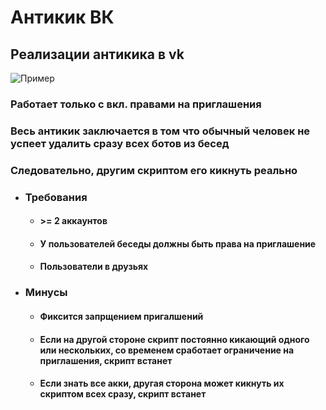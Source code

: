 # Антикик ВК
## Реализации антикика в vk
![Пример](https://ibb.co.com/images/2019/11/22/e6d4f456c46da07d7101c7a1457e18b8.png)

### Работает только с вкл. правами на приглашения
### Весь антикик заключается в том что обычный человек не успеет удалить сразу всех ботов из бесед
### Следовательно, другим скриптом его кикнуть реально

+ ### Требования
  - #### >= 2 аккаунтов
  - #### У пользователей беседы должны быть права на приглашение
  - #### Пользователи в друзьях
+ ### Минусы
  - #### Фиксится запрщением пригалшений
  - #### Если на другой стороне скрипт постоянно кикающий одного или нескольких, со временем сработает ограничение на приглашения, скрипт встанет
  - #### Если знать все акки, другая сторона может кикнуть их скриптом всех сразу, скрипт встанет
